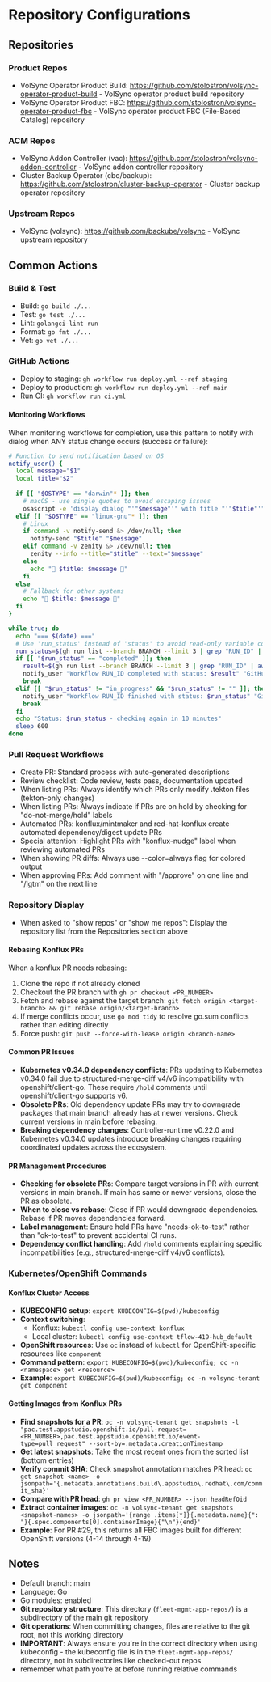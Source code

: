 # Repository Configurations

## Repositories
### Product Repos
- VolSync Operator Product Build: https://github.com/stolostron/volsync-operator-product-build - VolSync operator product build repository
- VolSync Operator Product FBC: https://github.com/stolostron/volsync-operator-product-fbc - VolSync operator product FBC (File-Based Catalog) repository

### ACM Repos
- VolSync Addon Controller (vac): https://github.com/stolostron/volsync-addon-controller - VolSync addon controller repository
- Cluster Backup Operator (cbo/backup): https://github.com/stolostron/cluster-backup-operator - Cluster backup operator repository

### Upstream Repos
- VolSync (volsync): https://github.com/backube/volsync - VolSync upstream repository

## Common Actions
<!-- Define common tasks you want to run across repos -->

### Build & Test
- Build: `go build ./...`
- Test: `go test ./...`
- Lint: `golangci-lint run`
- Format: `go fmt ./...`
- Vet: `go vet ./...`

### GitHub Actions
- Deploy to staging: `gh workflow run deploy.yml --ref staging`
- Deploy to production: `gh workflow run deploy.yml --ref main`
- Run CI: `gh workflow run ci.yml`

#### Monitoring Workflows
When monitoring workflows for completion, use this pattern to notify with dialog when ANY status change occurs (success or failure):
```bash
# Function to send notification based on OS
notify_user() {
  local message="$1"
  local title="$2"
  
  if [[ "$OSTYPE" == "darwin"* ]]; then
    # macOS - use single quotes to avoid escaping issues
    osascript -e 'display dialog "'"$message"'" with title "'"$title"'"'
  elif [[ "$OSTYPE" == "linux-gnu"* ]]; then
    # Linux
    if command -v notify-send &> /dev/null; then
      notify-send "$title" "$message"
    elif command -v zenity &> /dev/null; then
      zenity --info --title="$title" --text="$message"
    else
      echo "🚨 $title: $message 🚨"
    fi
  else
    # Fallback for other systems
    echo "🚨 $title: $message 🚨"
  fi
}

while true; do 
  echo "=== $(date) ==="
  # Use 'run_status' instead of 'status' to avoid read-only variable conflicts
  run_status=$(gh run list --branch BRANCH --limit 3 | grep "RUN_ID" | awk '{print $2}')
  if [[ "$run_status" == "completed" ]]; then
    result=$(gh run list --branch BRANCH --limit 3 | grep "RUN_ID" | awk '{print $3}')
    notify_user "Workflow RUN_ID completed with status: $result" "GitHub Actions Alert"
    break
  elif [[ "$run_status" != "in_progress" && "$run_status" != "" ]]; then
    notify_user "Workflow RUN_ID finished with status: $run_status" "GitHub Actions Alert"
    break
  fi
  echo "Status: $run_status - checking again in 10 minutes"
  sleep 600
done
```

### Pull Request Workflows
- Create PR: Standard process with auto-generated descriptions
- Review checklist: Code review, tests pass, documentation updated
- When listing PRs: Always identify which PRs only modify .tekton files (tekton-only changes)
- When listing PRs: Always indicate if PRs are on hold by checking for "do-not-merge/hold" labels
- Automated PRs: konflux/mintmaker and red-hat-konflux create automated dependency/digest update PRs
- Special attention: Highlight PRs with "konflux-nudge" label when reviewing automated PRs
- When showing PR diffs: Always use --color=always flag for colored output
- When approving PRs: Add comment with "/approve" on one line and "/lgtm" on the next line

### Repository Display
- When asked to "show repos" or "show me repos": Display the repository list from the Repositories section above

#### Rebasing Konflux PRs
When a konflux PR needs rebasing:
1. Clone the repo if not already cloned
2. Checkout the PR branch with `gh pr checkout <PR_NUMBER>`
3. Fetch and rebase against the target branch: `git fetch origin <target-branch> && git rebase origin/<target-branch>`
4. If merge conflicts occur, use `go mod tidy` to resolve go.sum conflicts rather than editing directly
5. Force push: `git push --force-with-lease origin <branch-name>`

#### Common PR Issues
- **Kubernetes v0.34.0 dependency conflicts**: PRs updating to Kubernetes v0.34.0 fail due to structured-merge-diff v4/v6 incompatibility with openshift/client-go. These require `/hold` comments until openshift/client-go supports v6.
- **Obsolete PRs**: Old dependency update PRs may try to downgrade packages that main branch already has at newer versions. Check current versions in main before rebasing.
- **Breaking dependency changes**: Controller-runtime v0.22.0 and Kubernetes v0.34.0 updates introduce breaking changes requiring coordinated updates across the ecosystem.

#### PR Management Procedures
- **Checking for obsolete PRs**: Compare target versions in PR with current versions in main branch. If main has same or newer versions, close the PR as obsolete.
- **When to close vs rebase**: Close if PR would downgrade dependencies. Rebase if PR moves dependencies forward.
- **Label management**: Ensure held PRs have "needs-ok-to-test" rather than "ok-to-test" to prevent accidental CI runs.
- **Dependency conflict handling**: Add `/hold` comments explaining specific incompatibilities (e.g., structured-merge-diff v4/v6 conflicts).

### Kubernetes/OpenShift Commands
#### Konflux Cluster Access
- **KUBECONFIG setup**: `export KUBECONFIG=$(pwd)/kubeconfig`
- **Context switching**: 
  - Konflux: `kubectl config use-context konflux`
  - Local cluster: `kubectl config use-context tflow-419-hub_default`
- **OpenShift resources**: Use `oc` instead of `kubectl` for OpenShift-specific resources like `component`
- **Command pattern**: `export KUBECONFIG=$(pwd)/kubeconfig; oc -n <namespace> get <resource>`
- **Example**: `export KUBECONFIG=$(pwd)/kubeconfig; oc -n volsync-tenant get component`

#### Getting Images from Konflux PRs
- **Find snapshots for a PR**: `oc -n volsync-tenant get snapshots -l "pac.test.appstudio.openshift.io/pull-request=<PR_NUMBER>,pac.test.appstudio.openshift.io/event-type=pull_request" --sort-by=.metadata.creationTimestamp`
- **Get latest snapshots**: Take the most recent ones from the sorted list (bottom entries)
- **Verify commit SHA**: Check snapshot annotation matches PR head: `oc get snapshot <name> -o jsonpath='{.metadata.annotations.build\.appstudio\.redhat\.com/commit_sha}'`
- **Compare with PR head**: `gh pr view <PR_NUMBER> --json headRefOid`
- **Extract container images**: `oc -n volsync-tenant get snapshots <snapshot-names> -o jsonpath='{range .items[*]}{.metadata.name}{": "}{.spec.components[0].containerImage}{"\n"}{end}'`
- **Example**: For PR #29, this returns all FBC images built for different OpenShift versions (4-14 through 4-19)

## Notes
<!-- Add any additional project-specific information -->
- Default branch: main
- Language: Go
- Go modules: enabled
- **Git repository structure**: This directory (`fleet-mgmt-app-repos/`) is a subdirectory of the main git repository
- **Git operations**: When committing changes, files are relative to the git root, not this working directory
- **IMPORTANT**: Always ensure you're in the correct directory when using kubeconfig - the kubeconfig file is in the `fleet-mgmt-app-repos/` directory, not in subdirectories like checked-out repos
- remember what path you're at before running relative commands